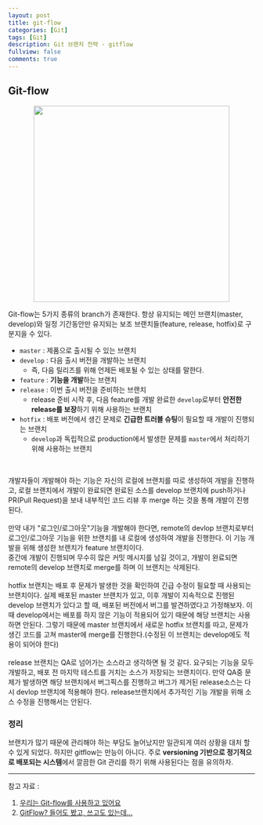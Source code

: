 ```yaml
---
layout: post
title: git-flow
categories: [Git]
tags: [Git]
description: Git 브랜치 전략 - gitflow
fullview: false
comments: true
---
```


## Git-flow

<p style="text-align:center;">
<img src="https://woowabros.github.io/img/2017-10-30/git-flow_overall_graph.png" width="400">
</p>

Git-flow는 5가지 종류의 branch가 존재한다. 항상 유지되는 메인 브랜치(master, develop)와 일정 기간동안만 유지되는 보조 브랜치들(feature, release, hotfix)로 구분지을 수 있다.

* `master` : 제품으로 출시될 수 있는 브랜치
* `develop` : 다음 출시 버전을 개발하는 브랜치
	* 즉, 다음 릴리즈를 위해 언제든 배포될 수 있는 상태를 말한다.
* `feature` : **기능을 개발**하는 브랜치
* `release` : 이번 출시 버전을 준비하는 브랜치
	* release 준비 시작 후, 다음 feature를 개발 완료한 `develop`로부터 **안전한 release를 보장**하기 위해 사용하는 브랜치
* `hotfix` : 배포 버전에서 생긴 문제로 **긴급한 트러블 슈팅**이 필요할 때 개발이 진행되는 브랜치
	* `develop`과 독립적으로 production에서 발생한 문제를 `master`에서 처리하기 위해 사용하는 브랜치

<br/>

개발자들이 개발해야 하는 기능은 자신의 로컬에 브랜치를 따로 생성하여 개발을 진행하고, 로컬 브랜치에서 개발이 완료되면 완료된 소스를 develop 브랜치에 push하거나 PR(Pull Request)을 보내 내부적인 코드 리뷰 후 merge 하는 것을 통해 개발이 진행된다.  
<br/>
만약 내가 "로그인/로그아웃"기능을 개발해야 한다면, remote의 devlop 브랜치로부터 로그인/로그아웃 기능을 위한 브랜치를 내 로컬에 생성하여 개발을 진행한다. 이 기능 개발을 위해 생성한 브랜치가 feature 브랜치이다.  
중간에 개발이 진행되며 무수히 많은 커밋 메시지를 남길 것이고, 개발이 완료되면 remote의 develop 브랜치로 merge를 하며 이 브랜치는 삭제된다.  
<br/>
hotfix 브랜치는 배포 후 문제가 발생한 것을 확인하여 긴급 수정이 필요할 때 사용되는 브랜치이다.
실제 배포된 master 브랜치가 있고, 이후 개발이 지속적으로 진행된 develop 브랜치가 있다고 할 때, 배포된 버전에서 버그를 발견하였다고 가정해보자. 이 때 develop에서는 배포를 하지 않은 기능이 적용되어 있기 때문에 해당 브랜치는 사용하면 안된다. 그렇기 때문에 master 브랜치에서 새로운 hotfix 브랜치를 따고, 문제가 생긴 코드를 고쳐 master에 merge를 진행한다.(수정된 이 브랜치는 develop에도 적용이 되어야 한다)  
<br/>
release 브랜치는 QA로 넘어가는 소스라고 생각하면 될 것 같다. 요구되는 기능을 모두 개발하고, 배포 전 마지막 테스트를 거치는 소스가 저장되는 브랜치이다. 만약 QA중 문제가 발생하면  해당 브랜치에서 버그픽스를 진행하고 버그가 제거된 release소스는 다시 devlop 브랜치에 적용해야 한다. 
release브랜치에서 추가적인 기능 개발을 위해 소스 수정을 진행해서는 안된다.

### 정리
브랜치가 많기 때문에 관리해야 하는 부담도 늘어났지만 일관되게 여러 상황을 대처 할 수 있게 되었다. 하지만 gitflow는 만능이 아니다. 주로 **versioning 기반으로 정기적으로 배포되는 시스템**에서 깔끔한 Git 관리를 하기 위해 사용된다는 점을 유의하자.



***
참고 자료 :  
1. [우리는 Git-flow를 사용하고 있어요](https://woowabros.github.io/experience/2017/10/30/baemin-mobile-git-branch-strategy.html)  
2. [GitFlow? 들어도 봤고, 쓰고도 있는데...](https://blog.gangnamunni.com/post/understanding_git_flow/)